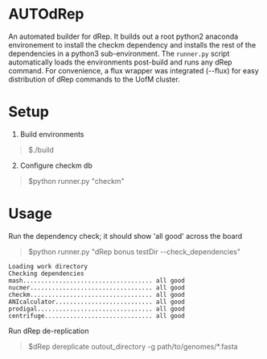 # AUTOdRep
An automated builder for dRep.  It builds out a root python2 anaconda environement to install the checkm dependency and installs the rest of the dependencies in a python3 sub-environment.  The `runner.py` script automatically loads the environments post-build and runs any dRep command.  For convenience, a flux wrapper was integrated (--flux) for easy distribution of dRep commands to the UofM cluster.

# Setup
1. Build environments
> $./build

2. Configure checkm db
> $python runner.py "checkm"

# Usage
Run the dependency check; it should show 'all good' across the board
> $python runner.py "dRep bonus testDir --check_dependencies"
```
Loading work directory
Checking dependencies
mash.................................... all good
nucmer.................................. all good
checkm.................................. all good
ANIcalculator........................... all good
prodigal................................ all good
centrifuge.............................. all good
```

Run dRep de-replication
> $dRep dereplicate outout_directory -g path/to/genomes/*.fasta

